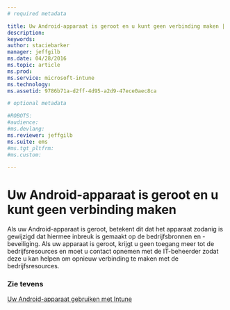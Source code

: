 ```yaml
---
# required metadata

title: Uw Android-apparaat is geroot en u kunt geen verbinding maken | Microsoft Intune
description:
keywords:
author: staciebarker
manager: jeffgilb
ms.date: 04/28/2016
ms.topic: article
ms.prod:
ms.service: microsoft-intune
ms.technology:
ms.assetid: 9786b71a-d2ff-4d95-a2d9-47ece0aec8ca

# optional metadata

#ROBOTS:
#audience:
#ms.devlang:
ms.reviewer: jeffgilb
ms.suite: ems
#ms.tgt_pltfrm:
#ms.custom:

---
```



# Uw Android-apparaat is geroot en u kunt geen verbinding maken

Als uw Android-apparaat is geroot, betekent dit dat het apparaat zodanig is gewijzigd dat hiermee inbreuk is gemaakt op de bedrijfsbronnen en -beveiliging. Als uw apparaat is geroot, krijgt u geen toegang meer tot de bedrijfsresources en moet u contact opnemen met de IT-beheerder zodat deze u kan helpen om opnieuw verbinding te maken met de bedrijfsresources.

### Zie tevens
[Uw Android-apparaat gebruiken met Intune](using-your-android-device-with-intune.md)

<!--HONumber=May16_HO1-->


